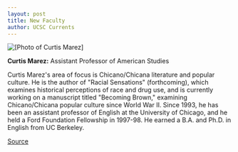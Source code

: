 ```yaml
---
layout: post
title: New Faculty
author: UCSC Currents
---
```


![\[Photo of Curtis Marez\]][2]

**Curtis Marez:** Assistant Professor of American Studies

Curtis Marez's area of focus is Chicano/Chicana literature and popular culture. He is the author of "Racial Sensations" (forthcoming), which examines historical perceptions of race and drug use, and is currently working on a manuscript titled "Becoming Brown," examining Chicano/Chicana popular culture since World War II. Since 1993, he has been an assistant professor of English at the University of Chicago, and he held a Ford Foundation Fellowship in 1997-98. He earned a B.A. and Ph.D. in English from UC Berkeley.

[2]: http://www1.ucsc.edu/oncampus/currents/98-99/art/marez_curtis.72.jpg

[Source](http://www1.ucsc.edu/oncampus/currents/98-99/10-19/newfac.htm "Permalink to New Faculty: Curtis Marez: 10-19-98")
